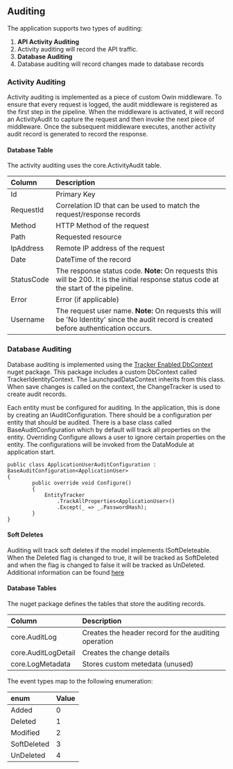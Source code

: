 ## Auditing
The application supports two types of auditing:

1. **API Activity Auditing** 
  1. Activity auditing will record the API traffic. 
2. **Database Auditing** 
  1. Database auditing will record changes made to database records

### Activity Auditing
Activity auditing is implemented as a piece of custom Owin middleware. To ensure that every request is logged, 
the audit middleware is registered as the first step in the pipeline. When the middleware is activated, it will record 
an ActivityAudit to capture the request and then invoke the next piece of middleware. Once the subsequent middleware executes, 
another activity audit record is generated to record the response.

#### Database Table
The activity auditing uses the core.ActivityAudit table.

| Column | Description | 
|:----|:----|
|Id | Primary Key |
|RequestId | Correlation ID that can be used to match the request/response records |
|Method | HTTP Method of the request | 
|Path | Requested resource | 
|IpAddress | Remote IP address of the request |
|Date| DateTime of the record |
|StatusCode | The response status code. **Note:** On requests this will be 200. It is the initial response status code at the start of the pipeline. |
|Error| Error (if applicable) |
|Username| The request user name. **Note:** On requests this will be 'No Identity' since the audit record is created before authentication occurs.|

### Database Auditing
Database auditing is implemented using the [Tracker Enabled DbContext](https://github.com/bilal-fazlani/tracker-enabled-dbcontext)
nuget package. This package includes a custom DbContext called TrackerIdentityContext. The LaunchpadDataContext inherits from this class. 
When save changes is called on the context, the ChangeTracker is used to create audit records. 

Each entity must be configured for auditing. In the application, this is done by creating an IAuditConfiguration. There should be a 
configuration per entity that should be audited. There is a base class called BaseAuditConfiguration which by default will track
all properties on the entity. Overriding Configure allows a user to ignore certain properties on the entity. The configurations will be invoked
from the DataModule at application start.

```
public class ApplicationUserAuditConfiguration : BaseAuditConfiguration<ApplicationUser>
{
        public override void Configure()
        {
            EntityTracker
                .TrackAllProperties<ApplicationUser>()
                .Except(_ => _.PasswordHash);
        }
}
```

#### Soft Deletes
Auditing will track soft deletes if the model implements ISoftDeleteable. When the Deleted flag is changed to true, it will be tracked as SoftDeleted and when the flag is changed to false it will be tracked as UnDeleted. Additional information can be found [here](https://github.com/bilal-fazlani/tracker-enabled-dbcontext/wiki/8.-Soft-Deletable)

#### Database Tables
The nuget package defines the tables that store the auditing records.

| Column | Description | 
|:----|:----|
| core.AuditLog | Creates the header record for the auditing operation |
| core.AuditLogDetail | Creates the change details |
| core.LogMetadata| Stores custom metedata (unused) |

The event types map to the following enumeration:

| enum  | Value |
|:----|:----|
|Added|0|
|Deleted|1|
|Modified|2|
|SoftDeleted|3|
|UnDeleted|4|
